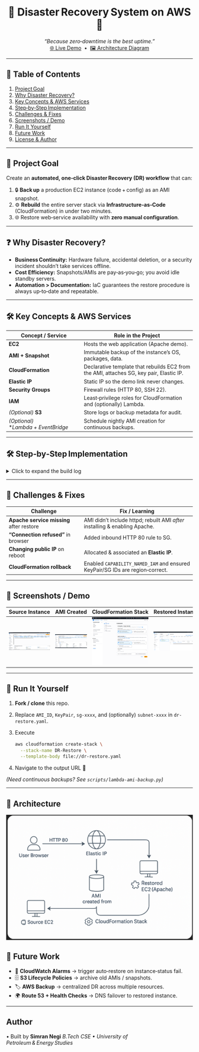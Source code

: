 <!--
###############################################################
#            DISASTER RECOVERY SYSTEM ON AWS – README          #
###############################################################
-->

<h1 align="center">🚨  Disaster Recovery System on AWS  🚨</h1>
<p align="center">
  <i>“Because zero‑downtime is the best uptime.”</i><br>
  <a href="http://3.214.81.126/" target="_blank">🌐&nbsp;Live Demo</a>  •  <a href="#-architecture">🖼 Architecture Diagram</a>
</p>

---

## 📑 Table&nbsp;of&nbsp;Contents
1. [Project Goal](#-project-goal)
2. [Why Disaster Recovery?](#-why-disaster-recovery)
3. [Key Concepts & AWS Services](#-key-concepts--aws-services)
4. [Step‑by‑Step Implementation](#-step-by-step-implementation)
5. [Challenges & Fixes](#-challenges--fixes)
6. [Screenshots / Demo](#-screenshots--demo)
7. [Run It Yourself](#-run-it-yourself)
8. [Future Work](#-future-work)
9. [License & Author](#-license--author)

---

## 🎯 Project Goal
Create an **automated, one‑click Disaster Recovery (DR) workflow** that can:
1. 🔒 **Back up** a production EC2 instance (code + config) as an AMI snapshot.  
2. ⚙️ **Rebuild** the entire server stack via **Infrastructure‑as‑Code** (CloudFormation) in under two minutes.  
3. 🌐 Restore web‑service availability with **zero manual configuration**.

---

## ❓ Why Disaster Recovery?
- **Business Continuity:** Hardware failure, accidental deletion, or a security incident shouldn’t take services offline.
- **Cost Efficiency:** Snapshots/AMIs are pay‑as‑you‑go; you avoid idle standby servers.
- **Automation > Documentation:** IaC guarantees the restore procedure is always up‑to‑date and repeatable.

---

## 🛠 Key Concepts & AWS Services
| Concept / Service | Role in the Project |
|-------------------|---------------------|
| **EC2**           | Hosts the web application (Apache demo). |
| **AMI + Snapshot**| Immutable backup of the instance’s OS, packages, data. |
| **CloudFormation**| Declarative template that rebuilds EC2 from the AMI, attaches SG, key pair, Elastic IP. |
| **Elastic IP**    | Static IP so the demo link never changes. |
| **Security Groups**| Firewall rules (HTTP 80, SSH 22). |
| **IAM**           | Least‑privilege roles for CloudFormation and (optionally) Lambda. |
| *(Optional)* **S3** | Store logs or backup metadata for audit. |
| *(Optional)* **Lambda + EventBridge* | Schedule nightly AMI creation for continuous backups. |

---

## 🛠️ Step‑by‑Step Implementation
<details>
<summary>Click to expand the build log</summary>

### 1. Launch & Configure Source EC2
```bash
# Amazon Linux 2023
sudo yum update -y
sudo yum install httpd -y
echo "Hello from DR Source Instance 🎉" | sudo tee /var/www/html/index.html
sudo systemctl enable --now httpd
````

### 2. Create a Gold AMI

EC2 Console → *Actions › Image › Create Image* → Name `dr-backup-<date>` → wait till **AMI\_ID** is `available`.

### 3. Write `dr-restore.yaml`

```yaml
Resources:
  RestoredInstance:
    Type: AWS::EC2::Instance
    Properties:
      ImageId: ami-xxxxxxxxxxxx   # <-- AMI_ID
      InstanceType: t3.micro
      KeyName: KeyPair
      SecurityGroupIds: [sg-xxxxxxxxxxxx]
      Tags: [{Key: Name, Value: RestoredInstance}]
Outputs:
  URL: {Value: !Sub "http://${RestoredInstance.PublicIp}"}
```

### 4. One‑Click Restore

```bash
aws cloudformation create-stack \
  --stack-name DR-Restore \
  --template-body file://dr-restore.yaml
```

### 5. Verify

Visit `http://<Restored_Public_IP>` → should render **Hello from DR Source Instance 🎉**
Terminate the source instance to simulate a disaster; the restored one carries on serving traffic.

</details>

---

## 🐉 Challenges & Fixes

| Challenge                                | Fix / Learning                                                                |
| ---------------------------------------- | ----------------------------------------------------------------------------- |
| **Apache service missing** after restore | AMI didn’t include httpd; rebuilt AMI *after* installing & enabling Apache.   |
| **“Connection refused”** in browser      | Added inbound HTTP 80 rule to SG.                                             |
| **Changing public IP** on reboot         | Allocated & associated an **Elastic IP**.                                     |
| **CloudFormation rollback**              | Enabled `CAPABILITY_NAMED_IAM` and ensured KeyPair/SG IDs are region‑correct. |

---

## 📸 Screenshots / Demo

|         Source Instance         |        AMI Created       |   CloudFormation Stack   |         Restored Instance         |        Web Output        |
| :-----------------------------: | :----------------------: | :----------------------: | :-------------------------------: | :----------------------: |
| ![](Screenshots/EC2-Instances.png) | ![](Screenshots/AMI.png) | ![](Screenshots/Create-Stack.png) | ![](Screenshots/DR-Restore-Stack-CreateComplete.png) | ![](Screenshots/Output.png) |

---

## 🔄 Run It Yourself

1. **Fork / clone** this repo.
2. Replace `AMI_ID`, `KeyPair`, `sg-xxxx`, and (optionally) `subnet-xxxx` in `dr-restore.yaml`.
3. Execute

   ```bash
   aws cloudformation create-stack \
     --stack-name DR-Restore \
     --template-body file://dr-restore.yaml
   ```
4. Navigate to the output URL 📎

*(Need continuous backups?  See `scripts/lambda-ami-backup.py`)*

---

## 🧭 Architecture

<a id="-architecture"></a>
![](Screenshots/Architecture.png)




## 🚀 Future Work

* 🔔 **CloudWatch Alarms** → trigger auto‑restore on instance‑status fail.
* 🗄  **S3 Lifecycle Policies** → archive old AMIs / snapshots.
* 🏷  **AWS Backup** → centralized DR across multiple resources.
* 🌍  **Route 53 + Health Checks** → DNS failover to restored instance.

---

## Author

• Built by **Simran Negi**
*B.Tech CSE • University of Petroleum & Energy Studies*


```

```
